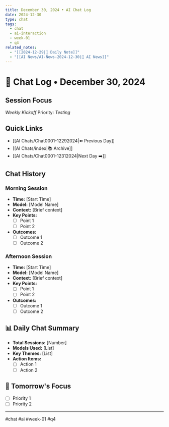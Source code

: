 ```yaml
---
title: December 30, 2024 • AI Chat Log
date: 2024-12-30
type: chat
tags:
  - chat
  - ai-interaction
  - week-01
  - q4
related_notes:
  - "[[2024-12-29|📝 Daily Note]]"
  - "[[AI News/AI-News-2024-12-30|🤖 AI News]]"
---
```

# 💬 Chat Log • December 30, 2024

## Session Focus
*Weekly Kickoff*
Priority: *Testing*

## Quick Links
- [[AI Chats/Chat0001-12292024|⬅️ Previous Day]]
- [[AI Chats/index|📚 Archive]]
- [[AI Chats/Chat0001-12312024|Next Day ➡️]]

## Chat History

### Morning Session
- **Time:** [Start Time]
- **Model:** [Model Name]
- **Context:** [Brief context]
- **Key Points:**
  - [ ] Point 1
  - [ ] Point 2
- **Outcomes:**
  - [ ] Outcome 1
  - [ ] Outcome 2

### Afternoon Session
- **Time:** [Start Time]
- **Model:** [Model Name]
- **Context:** [Brief context]
- **Key Points:**
  - [ ] Point 1
  - [ ] Point 2
- **Outcomes:**
  - [ ] Outcome 1
  - [ ] Outcome 2

## 📊 Daily Chat Summary
- **Total Sessions:** [Number]
- **Models Used:** [List]
- **Key Themes:** [List]
- **Action Items:**
  - [ ] Action 1
  - [ ] Action 2

## 🎯 Tomorrow's Focus
- [ ] Priority 1
- [ ] Priority 2

---
#chat #ai #week-01 #q4